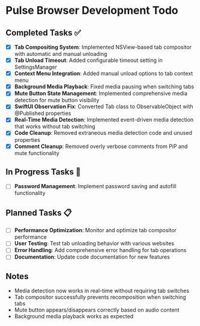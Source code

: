 # Pulse Browser Development Todo

## Completed Tasks ✅

- [x] **Tab Compositing System**: Implemented NSView-based tab compositor with automatic and manual unloading
- [x] **Tab Unload Timeout**: Added configurable timeout setting in SettingsManager
- [x] **Context Menu Integration**: Added manual unload options to tab context menu
- [x] **Background Media Playback**: Fixed media pausing when switching tabs
- [x] **Mute Button State Management**: Implemented comprehensive media detection for mute button visibility
- [x] **SwiftUI Observation Fix**: Converted Tab class to ObservableObject with @Published properties
- [x] **Real-Time Media Detection**: Implemented event-driven media detection that works without tab switching
- [x] **Code Cleanup**: Removed extraneous media detection code and unused properties
- [x] **Comment Cleanup**: Removed overly verbose comments from PiP and mute functionality

## In Progress Tasks 🔄

- [ ] **Password Management**: Implement password saving and autofill functionality

## Planned Tasks 📋

- [ ] **Performance Optimization**: Monitor and optimize tab compositor performance
- [ ] **User Testing**: Test tab unloading behavior with various websites
- [ ] **Error Handling**: Add comprehensive error handling for tab operations
- [ ] **Documentation**: Update code documentation for new features

## Notes

- Media detection now works in real-time without requiring tab switches
- Tab compositor successfully prevents recomposition when switching tabs
- Mute button appears/disappears correctly based on audio content
- Background media playback works as expected
